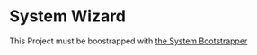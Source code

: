 # System Wizard

This Project must be boostrapped with [the System Bootstrapper](https://github.com/kihyoun/system)
